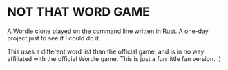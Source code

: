 # NOT THAT WORD GAME

A Wordle clone played on the command line written in Rust. A one-day project just to see if I could do it.

This uses a different word list than the official game, and is in no way affiliated with the official Wordle game. This is just a fun little fan version. :)
